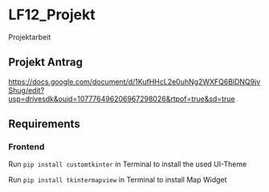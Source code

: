# LF12_Projekt
Projektarbeit

## Projekt Antrag

https://docs.google.com/document/d/1KufHHcL2e0uhNg2WXFQ6BlDNQ9jvShug/edit?usp=drivesdk&ouid=107776496206967298026&rtpof=true&sd=true

## Requirements

### Frontend
Run ``` pip install customtkinter ``` in Terminal to install the used UI-Theme

Run ``` pip install tkintermapview ``` in Terminal to install Map Widget

